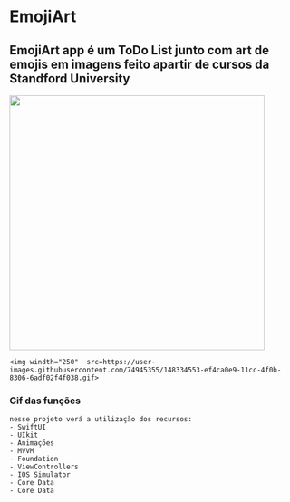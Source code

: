 # EmojiArt
## EmojiArt app  é um ToDo List junto com art de emojis em imagens feito apartir de cursos da Standford University

<p align="left">
    <img windth="250"  height="450" src="https://user-images.githubusercontent.com/74945355/148328110-7bdc639f-ddd8-48b4-b2ca-94e58ccc0281.gif">

    <img windth="250"  src=https://user-images.githubusercontent.com/74945355/148334553-ef4ca0e9-11cc-4f0b-8306-6adf02f4f038.gif>

### Gif das funções
    nesse projeto verá a utilização dos recursos:
    - SwiftUI
    - UIkit 
    - Animações 
    - MVVM 
    - Foundation
    - ViewControllers
    - IOS Simulator
    - Core Data
    - Core Data
